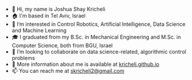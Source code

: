 - 👋 Hi, my name is Joshua Shay Kricheli
- 🏠 I'm based in Tel Aviv, Israel
- 👀 I’m interested in Control Robotics, Artificial Intelligence, Data Science and Machine Learning
- 🎓 I graduated from my B.Sc. in Mechanical Engineering and M.Sc. in Computer Science, both from BGU, Israel
- 👐 I’m looking to collaborate on data science-related, algorithmic control problems
- 🔗 More information about me is available at [krichelj.github.io](https://krichelj.github.io)
- 📫 You can reach me at skricheli2@gmail.com

<!---
krichelj/krichelj is a ✨ special ✨ repository because its `README.md` (this file) appears on your GitHub profile.
You can click the Preview link to take a look at your changes.
--->
